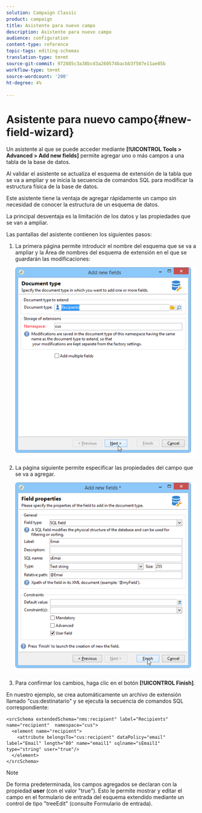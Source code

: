 ```yaml
---
solution: Campaign Classic
product: campaign
title: Asistente para nuevo campo
description: Asistente para nuevo campo
audience: configuration
content-type: reference
topic-tags: editing-schemas
translation-type: tm+mt
source-git-commit: 972885c3a38bcd3a260574bacbb3f507e11ae05b
workflow-type: tm+mt
source-wordcount: '200'
ht-degree: 4%

---
```



# Asistente para nuevo campo{#new-field-wizard}

Un asistente al que se puede acceder mediante **[!UICONTROL Tools > Advanced > Add new fields]** permite agregar uno o más campos a una tabla de la base de datos.

Al validar el asistente se actualiza el esquema de extensión de la tabla que se va a ampliar y se inicia la secuencia de comandos SQL para modificar la estructura física de la base de datos.

Este asistente tiene la ventaja de agregar rápidamente un campo sin necesidad de conocer la estructura de un esquema de datos.

La principal desventaja es la limitación de los datos y las propiedades que se van a ampliar.

Las pantallas del asistente contienen los siguientes pasos:

1. La primera página permite introducir el nombre del esquema que se va a ampliar y la Área de nombres del esquema de extensión en el que se guardarán las modificaciones:

   ![](assets/d_ncs_integration_schema_addfield.png)

1. La página siguiente permite especificar las propiedades del campo que se va a agregar.

   ![](assets/d_ncs_integration_schema_addfield2.png)

1. Para confirmar los cambios, haga clic en el botón **[!UICONTROL Finish]**.

En nuestro ejemplo, se crea automáticamente un archivo de extensión llamado &quot;cus:destinatario&quot; y se ejecuta la secuencia de comandos SQL correspondiente:

```
<srcSchema extendedSchema="nms:recipient" label="Recipients" name="recipient"  namespace="cus">  
  <element name="recipient">    
    <attribute belongsTo="cus:recipient" dataPolicy="email" label="Email" length="80" name="email1" sqlname="sEmail1" type="string" user="true"/>  
  </element>
</srcSchema>
```

>[!NOTE]
>
>De forma predeterminada, los campos agregados se declaran con la propiedad **user** (con el valor &quot;true&quot;). Esto le permite mostrar y editar el campo en el formulario de entrada del esquema extendido mediante un control de tipo &quot;treeEdit&quot; (consulte Formulario de entrada).

